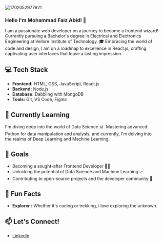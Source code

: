 ![1702052977921](https://github.com/atfaizzz/atfaizzz/assets/121609515/b8282a91-ec65-49ed-836e-0980eee91128)
### Hello I'm Mohammad Faiz Abid! 👋

I am a passionate web developer on a journey to become a frontend wizard! Currently pursuing a Bachelor's degree in Electrical and Electronics Engineering at Vellore Institute of Technology. 🎓 
Embracing the world of code and design, I am on a roadmap to excellence in React.js, crafting captivating user interfaces that leave a lasting impression.

## 💻 Tech Stack

- **Frontend:** HTML, CSS, JavaScript, React.js
- **Backend:** Node.js
- **Database:** Dabbling with MongoDB
- **Tools:** Git, VS Code, Figma

## 🌱 Currently Learning

I'm diving deep into the world of Data Science 📊. Mastering advanced Python for data manipulation and analysis, and currently, I'm delving into the realms of Deep Learning and Machine Learning.

## 🎯 Goals

- Becoming a sought-after Frontend Developer 👨‍💻
- Unlocking the potential of Data Science and Machine Learning 📈
- Contributing to open-source projects and the developer community 🤝

## 🤔 Fun Facts

- **Explorer :** Whether it's coding or trekking, I love exploring the unknown.

## 📫 Let's Connect!

- [LinkedIn](https://www.linkedin.com/in/mohammad-faiz-abid-875371194)
